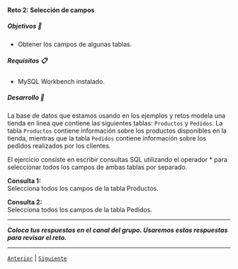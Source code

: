 #### Reto 2: Selección de campos

##### Objetivos 🎯

- Obtener los campos de algunas tablas.

##### Requisitos 📋

- MySQL Workbench instalado.

##### Desarrollo 🚀

La base de datos que estamos usando en los ejemplos y retos modela una tienda en línea que contiene las siguientes tablas: `Productos` y `Pedidos`. La tabla `Productos` contiene información sobre los productos disponibles en la tienda, mientras que la tabla `Pedidos` contiene información sobre los pedidos realizados por los clientes.

El ejercicio consiste en escribir consultas SQL utilizando el operador * para seleccionar todos los campos de ambas tablas por separado.

**Consulta 1:**   
Selecciona todos los campos de la tabla Productos.

**Consulta 2:**   
Selecciona todos los campos de la tabla Pedidos.

---
*__Coloca tus respuestas en el canal del grupo. Usaremos estas respuestas para revisar el reto.__*

---


[`Anterior`](../ejemplo02/README.md) | [`Siguiente`](../../tema03/README.md)
